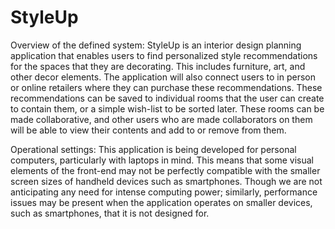 # StyleUp
Overview of the defined system:
StyleUp is an interior design planning application that enables users to find personalized style recommendations for the spaces that they are decorating. This includes furniture, art, and other decor elements. The application will also connect users to in person or online retailers where they can purchase these recommendations. These recommendations can be saved to individual rooms that the user can create to contain them, or a simple wish-list to be sorted later. These rooms can be made collaborative, and other users who are made collaborators on them will be able to view their contents and add to or remove from them.

Operational settings:
This application is being developed for personal computers, particularly with laptops in mind. This means that some visual elements of the front-end may not be perfectly compatible with the smaller screen sizes of handheld devices such as smartphones. Though we are not anticipating any need for intense computing power; similarly, performance issues may be present when the application operates on smaller devices, such as smartphones, that it is not designed for.
